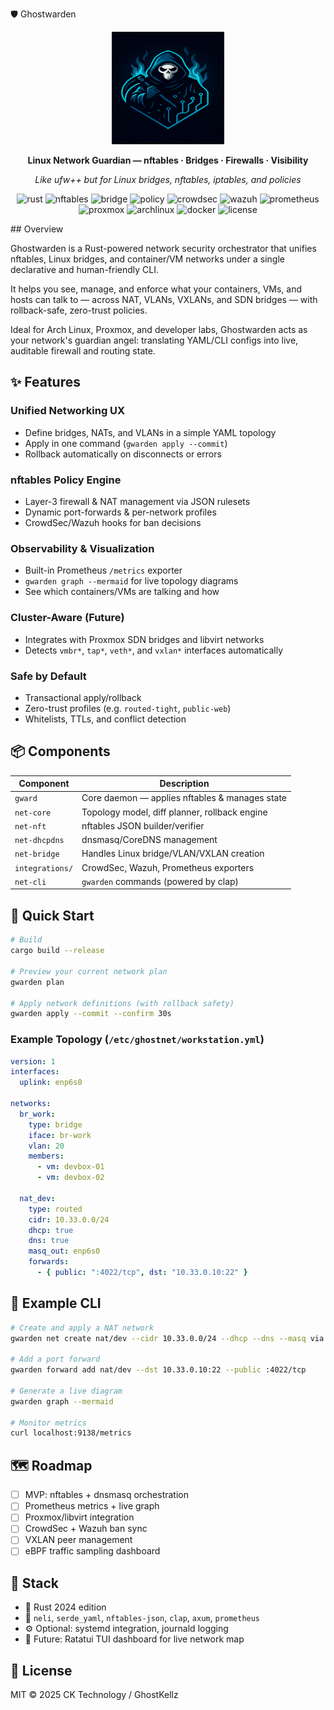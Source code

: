 🛡️ Ghostwarden
<div align="center">
<img src="assets/icons/ghostwarden.png" alt="Ghostwarden Icon" width=180 height=180>

**Linux Network Guardian — nftables · Bridges · Firewalls · Visibility**

*Like ufw++ but for Linux bridges, nftables, iptables, and policies*

![rust](https://img.shields.io/badge/Built%20with-Rust-orange?logo=rust)
![nftables](https://img.shields.io/badge/Firewall-nftables-blue?logo=linux)
![bridge](https://img.shields.io/badge/Bridging-L2%20%26%20L3-green?logo=ethernet)
![policy](https://img.shields.io/badge/Policy-Zero%20Trust-red)
![crowdsec](https://img.shields.io/badge/Integration-CrowdSec-4B7BBE?logo=crowdsource)
![wazuh](https://img.shields.io/badge/Integration-Wazuh-005B94)
![prometheus](https://img.shields.io/badge/Metrics-Prometheus-DA4E2B?logo=prometheus)
![proxmox](https://img.shields.io/badge/Compatible-Proxmox%20VE-orange?logo=proxmox)
![archlinux](https://img.shields.io/badge/Tested%20on-Arch%20Linux-1793D1?logo=archlinux)
![docker](https://img.shields.io/badge/Optional-Docker%20Ready-blue?logo=docker)
![license](https://img.shields.io/badge/License-MIT-lightgrey)

</div>
## Overview

Ghostwarden is a Rust-powered network security orchestrator that unifies nftables, Linux bridges, and container/VM networks under a single declarative and human-friendly CLI.

It helps you see, manage, and enforce what your containers, VMs, and hosts can talk to — across NAT, VLANs, VXLANs, and SDN bridges — with rollback-safe, zero-trust policies.

Ideal for Arch Linux, Proxmox, and developer labs, Ghostwarden acts as your network's guardian angel: translating YAML/CLI configs into live, auditable firewall and routing state.

## ✨ Features

### Unified Networking UX

- Define bridges, NATs, and VLANs in a simple YAML topology
- Apply in one command (`gwarden apply --commit`)
- Rollback automatically on disconnects or errors

### nftables Policy Engine

- Layer-3 firewall & NAT management via JSON rulesets
- Dynamic port-forwards & per-network profiles
- CrowdSec/Wazuh hooks for ban decisions

### Observability & Visualization

- Built-in Prometheus `/metrics` exporter
- `gwarden graph --mermaid` for live topology diagrams
- See which containers/VMs are talking and how

### Cluster-Aware (Future)

- Integrates with Proxmox SDN bridges and libvirt networks
- Detects `vmbr*`, `tap*`, `veth*`, and `vxlan*` interfaces automatically

### Safe by Default

- Transactional apply/rollback
- Zero-trust profiles (e.g. `routed-tight`, `public-web`)
- Whitelists, TTLs, and conflict detection

## 📦 Components

| Component | Description |
|-----------|-------------|
| `gward` | Core daemon — applies nftables & manages state |
| `net-core` | Topology model, diff planner, rollback engine |
| `net-nft` | nftables JSON builder/verifier | 
| `net-dhcpdns` | dnsmasq/CoreDNS management |
| `net-bridge` | Handles Linux bridge/VLAN/VXLAN creation |
| `integrations/` | CrowdSec, Wazuh, Prometheus exporters |
| `net-cli` | `gwarden` commands (powered by clap) |
## 🚀 Quick Start

```bash
# Build
cargo build --release

# Preview your current network plan
gwarden plan

# Apply network definitions (with rollback safety)
gwarden apply --commit --confirm 30s
```

### Example Topology (`/etc/ghostnet/workstation.yml`)

```yaml
version: 1
interfaces:
  uplink: enp6s0

networks:
  br_work:
    type: bridge
    iface: br-work
    vlan: 20
    members:
      - vm: devbox-01
      - vm: devbox-02

  nat_dev:
    type: routed
    cidr: 10.33.0.0/24
    dhcp: true
    dns: true
    masq_out: enp6s0
    forwards:
      - { public: ":4022/tcp", dst: "10.33.0.10:22" }
```

## 🧠 Example CLI

```bash
# Create and apply a NAT network
gwarden net create nat/dev --cidr 10.33.0.0/24 --dhcp --dns --masq via enp6s0

# Add a port forward
gwarden forward add nat/dev --dst 10.33.0.10:22 --public :4022/tcp

# Generate a live diagram
gwarden graph --mermaid

# Monitor metrics
curl localhost:9138/metrics
```

## 🗺 Roadmap

- [ ] MVP: nftables + dnsmasq orchestration
- [ ] Prometheus metrics + live graph
- [ ] Proxmox/libvirt integration
- [ ] CrowdSec + Wazuh ban sync
- [ ] VXLAN peer management
- [ ] eBPF traffic sampling dashboard

## 🧱 Stack

- 🦀 Rust 2024 edition
- 🧩 `neli`, `serde_yaml`, `nftables-json`, `clap`, `axum`, `prometheus`
- ⚙️ Optional: systemd integration, journald logging
- 🧠 Future: Ratatui TUI dashboard for live network map

## 📜 License

MIT © 2025 CK Technology / GhostKellz
